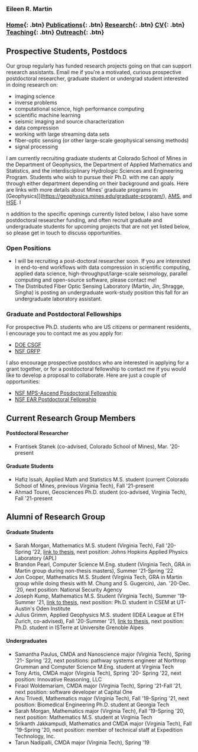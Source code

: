 ### Eileen R. Martin

### [Home](https://eileenrmartin.github.io){: .btn}     [Publications](/publications){: .btn}     [Research](/research){: .btn}      [CV](/docs/ermartin_CV.pdf){: .btn}    [Teaching](/teaching){: .btn}     [Outreach](/outreach){: .btn}

## Prospective Students, Postdocs

Our group regularly has funded research projects going on that can support research assistants. Email me if you're a motivated, curious prospective postdoctoral researcher, graduate student or undergrad student interested in doing research on: 
* imaging science 
* inverse problems 
* computational science, high performance computing
* scientific machine learning
* seismic imaging and source characterization 
* data compression
* working with large streaming data sets
* fiber-optic sensing (or other large-scale geophysical sensing methods)
* signal processing

I am currently recruiting graduate students at Colorado School of Mines in the Department of Geophysics, the Department of Applied Mathematics and Statistics, and the interdisciplinary Hydrologic Sciences and Engineering Program. Students who wish to pursue their Ph.D. with me can apply through either department depending on their background and goals. Here are links with more details about Mines' graduate programs in: [Geophysics]](https://geophysics.mines.edu/graduate-program/), [AMS](https://ams.mines.edu/graduate-programs/), and [HSE](https://hydrology.mines.edu/graduate-program/). I

n addition to the specific openings currently listed below, I also have some postdoctoral researcher funding, and often recruit graduate and undergraduate students for upcoming projects that are not yet listed below, so please get in touch to discuss opportunities. 

### Open Positions
* I will be recruiting a post-doctoral researcher soon. If you are interested in end-to-end workflows with data compression in scientific computing, applied data science, high-throughput/large-scale seismology, parallel computing and open-source software, please contact me! 
* The Distributed Fiber Optic Sensing Laboratory (Martin, Jin, Shragge, Singha) is posting an undergraduate work-study position this fall for an undergraduate laboratory assistant. 

### Graduate and Postdoctoral Fellowships

For prospective Ph.D. students who are US citizens or permanent residents, I encourage you to contact me as you apply for:
* [DOE CSGF](https://www.krellinst.org/csgf/about-doe-csgf)
* [NSF GRFP](https://www.nsfgrfp.org/)

I also encourage prospective postdocs who are interested in applying for a grant together, or for a postdoctoral fellowship to contact me if you would like to develop a proposal to collaborate. Here are just a couple of opportunities:
* [NSF MPS-Ascend Posdoctoral Fellowship](https://www.nsf.gov/funding/pgm_summ.jsp?pims_id=505879)
* [NSF EAR Postdoctoral Fellowship](https://nsf.gov/funding/pgm_summ.jsp?pims_id=503144&org=OMA)



## Current Research Group Members

#### Postdoctoral Researcher
* Frantisek Stanek (co-advised, Colorado School of Mines), Mar. '20-present

#### Graduate Students
* Hafiz Issah, Applied Math and Statistics M.S. student (current Colorado School of Mines, previous Virginia Tech), Fall '21-present
* Ahmad Tourei, Geosciences Ph.D. student (co-advised, Virginia Tech), Fall '21-present


## Alumni of Research Group

#### Graduate Students
* Sarah Morgan, Mathematics M.S. student (Virginia Tech), Fall '20- Spring '22, [link to thesis](https://vtechworks.lib.vt.edu/handle/10919/110376), next position: Johns Hopkins Applied Physics Laboratory (APL)
* Brandon Pearl, Computer Science M.Eng. student (Virginia Tech, GRA in Martin group during non-thesis masters), Summer '21-Spring '22
* Jon Cooper, Mathematics M.S. Student (Virginia Tech, GRA in Martin group while doing thesis with M. Chung and S. Gugercin), Jan. '20-Dec. '20, next position: National Security Agency
* Joseph Kump, Mathematics M.S. Student (Virginia Tech), Summer '19-Summer '21, [link to thesis](https://vtechworks.lib.vt.edu/handle/10919/103864), next position: Ph.D. student in CSEM at UT-Austin's Oden Institute
* Julius Grimm, Applied Geophysics M.S. student (IDEA League at ETH Zurich, co-advised), Fall '20-Summer '21, [link to thesis](http://resolver.tudelft.nl/uuid:b98362cd-ab70-4158-9055-733e86d29b13), next position: Ph.D. student in ISTerre at Universite Grenoble Alpes


#### Undergraduates
* Samantha Paulus, CMDA and Nanoscience major (Virginia Tech), Spring '21- Spring '22, next positions: pathway systems engineer at Northrop Grumman and Computer Science M.Eng. student at Virginia Tech
* Tony Artis, CMDA major (Virginia Tech), Spring '20- Spring '22, next position: Innovative Reasoning, LLC
* Firaol Woldemariam, CMDA major (Virginia Tech), Spring '21-Fall '21, next position: software developer at Capital One
* Anu Trivedi, Mathematics major (Virginia Tech), Fall '19-Spring '21, next position: Biomedical Engineering Ph.D. student at Georgia Tech
* Sarah Morgan, Mathematics major (Virginia Tech), Fall '19-Spring '20, next position: Mathematics M.S. student at Virginia Tech
* Srikanth Jakkampudi, Mathematics and CMDA major (Virginia Tech), Fall '19-Spring '20, next position: member of technical staff at Expedition Technology, Inc.
* Tarun Nadipalli, CMDA major (Virginia Tech), Spring '19